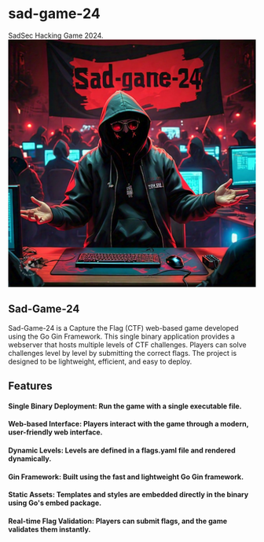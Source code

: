 # sad-game-24
SadSec Hacking Game 2024.
![sadsec ctf banner](banner.jpg)

## Sad-Game-24

Sad-Game-24 is a Capture the Flag (CTF) web-based game developed using the Go Gin Framework. This single binary application provides a webserver that hosts multiple levels of CTF challenges. Players can solve challenges level by level by submitting the correct flags. The project is designed to be lightweight, efficient, and easy to deploy.

## Features

#### Single Binary Deployment: Run the game with a single executable file.

#### Web-based Interface: Players interact with the game through a modern, user-friendly web interface.

#### Dynamic Levels: Levels are defined in a flags.yaml file and rendered dynamically.

#### Gin Framework: Built using the fast and lightweight Go Gin framework.

#### Static Assets: Templates and styles are embedded directly in the binary using Go's embed package.

#### Real-time Flag Validation: Players can submit flags, and the game validates them instantly.
